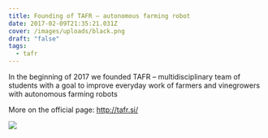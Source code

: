 ```yaml
---
title: Founding of TAFR – autonomous farming robot
date: 2017-02-09T21:35:21.031Z
cover: /images/uploads/black.png
draft: "false"
tags:
  - tafr
---
```

In the beginning of 2017 we founded TAFR – multidisciplinary team of students with a goal to improve everyday work of farmers and vinegrowers with autonomous farming robots

More on the official page: http://tafr.si/

![](/images/uploads/black.png)